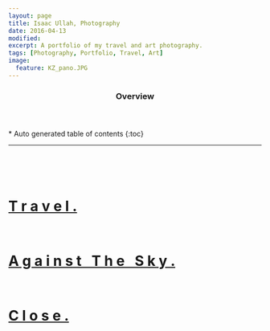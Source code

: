 ```yaml
---
layout: page
title: Isaac Ullah, Photography
date: 2016-04-13
modified: 
excerpt: A portfolio of my travel and art photography. 
tags: [Photography, Portfolio, Travel, Art]
image:
  feature: KZ_pano.JPG
---
```

<section id="table-of-contents" class="toc">
  <header>
    <h3>Overview</h3>
  </header>
<div id="drawer" markdown="1">
*  Auto generated table of contents
{:toc}
</div>
</section><!-- /#table-of-contents -->

---

<br><br><br>

# [T r a v e l .](/photography/Travel)

<br>

# [A g a i n s t &nbsp; T h e &nbsp; S k y .](/photography/Against_The_Sky)

<br>

# [C l o s e .](/photography/Close)

<br>



